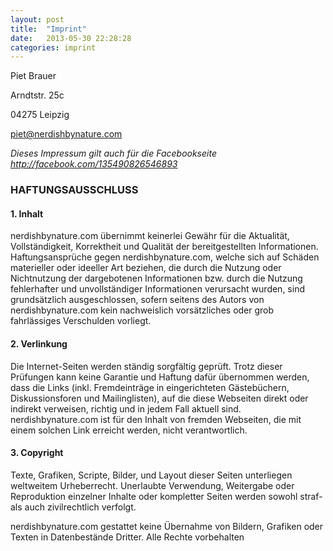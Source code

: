 ```yaml
---
layout: post
title:  "Imprint"
date:   2013-05-30 22:28:28
categories: imprint
---
```


Piet Brauer

Arndtstr. 25c

04275 Leipzig

piet@nerdishbynature.com

_Dieses Impressum gilt auch für die Facebookseite http://facebook.com/135490826546893_

### HAFTUNGSAUSSCHLUSS

#### 1. Inhalt
nerdishbynature.com übernimmt keinerlei Gewähr für die Aktualität, Vollständigkeit, Korrektheit und Qualität der bereitgestellten Informationen. Haftungsansprüche gegen nerdishbynature.com, welche sich auf Schäden materieller oder ideeller Art beziehen, die durch die Nutzung oder Nichtnutzung der dargebotenen Informationen bzw. durch die Nutzung fehlerhafter und unvollständiger Informationen verursacht wurden, sind grundsätzlich ausgeschlossen, sofern seitens des Autors von nerdishbynature.com kein nachweislich vorsätzliches oder grob fahrlässiges Verschulden vorliegt.

#### 2. Verlinkung
Die Internet-Seiten werden ständig sorgfältig geprüft. Trotz dieser Prüfungen kann keine Garantie und Haftung dafür übernommen werden, dass die Links (inkl. Fremdeinträge in eingerichteten Gästebüchern, Diskussionsforen und Mailinglisten), auf die diese Webseiten direkt oder indirekt verweisen, richtig und in jedem Fall aktuell sind. nerdishbynature.com ist für den Inhalt von fremden Webseiten, die mit einem solchen Link erreicht werden, nicht verantwortlich.

#### 3. Copyright
Texte, Grafiken, Scripte, Bilder, und Layout dieser Seiten unterliegen weltweitem Urheberrecht. Unerlaubte Verwendung, Weitergabe oder Reproduktion einzelner Inhalte oder kompletter Seiten werden sowohl straf- als auch zivilrechtlich verfolgt.

nerdishbynature.com gestattet keine Übernahme von Bildern, Grafiken oder Texten in Datenbestände Dritter.
Alle Rechte vorbehalten